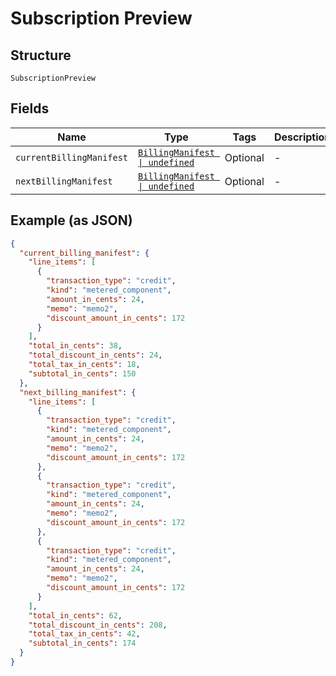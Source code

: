 
# Subscription Preview

## Structure

`SubscriptionPreview`

## Fields

| Name | Type | Tags | Description |
|  --- | --- | --- | --- |
| `currentBillingManifest` | [`BillingManifest \| undefined`](../../doc/models/billing-manifest.md) | Optional | - |
| `nextBillingManifest` | [`BillingManifest \| undefined`](../../doc/models/billing-manifest.md) | Optional | - |

## Example (as JSON)

```json
{
  "current_billing_manifest": {
    "line_items": [
      {
        "transaction_type": "credit",
        "kind": "metered_component",
        "amount_in_cents": 24,
        "memo": "memo2",
        "discount_amount_in_cents": 172
      }
    ],
    "total_in_cents": 38,
    "total_discount_in_cents": 24,
    "total_tax_in_cents": 18,
    "subtotal_in_cents": 150
  },
  "next_billing_manifest": {
    "line_items": [
      {
        "transaction_type": "credit",
        "kind": "metered_component",
        "amount_in_cents": 24,
        "memo": "memo2",
        "discount_amount_in_cents": 172
      },
      {
        "transaction_type": "credit",
        "kind": "metered_component",
        "amount_in_cents": 24,
        "memo": "memo2",
        "discount_amount_in_cents": 172
      },
      {
        "transaction_type": "credit",
        "kind": "metered_component",
        "amount_in_cents": 24,
        "memo": "memo2",
        "discount_amount_in_cents": 172
      }
    ],
    "total_in_cents": 62,
    "total_discount_in_cents": 208,
    "total_tax_in_cents": 42,
    "subtotal_in_cents": 174
  }
}
```

